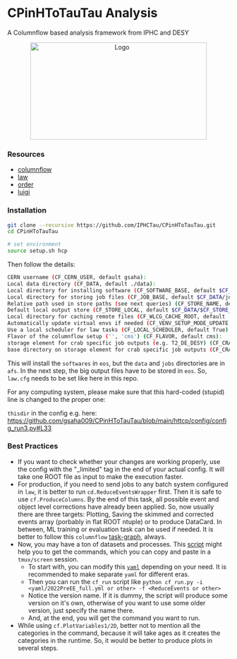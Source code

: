 # CPinHToTauTau Analysis

A Columnflow based analysis framework from IPHC and DESY

<!-- marker-before-logo -->

<div style="text-align: center;">
    <img src="assets/logo.png" alt="Logo" style="width: 400px; height: 220px; display: block; margin: 0 auto;">
</div>

<!-- marker-after-logo -->

### Resources

- [columnflow](https://github.com/columnflow/columnflow/tree/master)
- [law](https://github.com/riga/law)
- [order](https://github.com/riga/order)
- [luigi](https://github.com/spotify/luigi)


### Installation

```sh
git clone --recursive https://github.com/IPHCTau/CPinHToTauTau.git
cd CPinHToTauTau

# set environment
source setup.sh hcp
```

Then follow the details:

```sh
CERN username (CF_CERN_USER, default gsaha):  
Local data directory (CF_DATA, default ./data):  
Local directory for installing software (CF_SOFTWARE_BASE, default $CF_DATA/software):  /eos/user/g/gsaha/CPinHToTauTauData                            
Local directory for storing job files (CF_JOB_BASE, default $CF_DATA/jobs):             
Relative path used in store paths (see next queries) (CF_STORE_NAME, default cf_store):  
Default local output store (CF_STORE_LOCAL, default $CF_DATA/$CF_STORE_NAME):  
Local directory for caching remote files (CF_WLCG_CACHE_ROOT, default ''):  
Automatically update virtual envs if needed (CF_VENV_SETUP_MODE_UPDATE, default False):  
Use a local scheduler for law tasks (CF_LOCAL_SCHEDULER, default True):  
Flavor of the columnflow setup ('', 'cms') (CF_FLAVOR, default cms):  
storage element for crab specific job outputs (e.g. T2_DE_DESY) (CF_CRAB_STORAGE_ELEMENT, default ''):  
base directory on storage element for crab specific job outputs (CF_CRAB_BASE_DIRECTORY, default /store/user/$CF_CERN_USER/cf_crab_outputs):
```

This will install the `softwares` in `eos`, but the `data` and `jobs` directories are in `afs`.
In the next step, the big output files have to be stored in `eos`.
So, `law.cfg` needs to be set like here in this repo.

For any computing system, please make sure that this hard-coded (stupid) line is changed to the proper one:

`thisdir` in the config e.g. here: https://github.com/gsaha009/CPinHToTauTau/blob/main/httcp/config/config_run3.py#L33

### Best Practices

 - If you want to check whether your changes are working properly, use the config with the "_limited" tag in the end of your actual config. It will take one ROOT file as input to make the execution faster.
 - For production, if you need to send jobs to any batch system configured in `law`, it is better to run `cd.ReduceEventsWrapper` first. Then it is safe to use `cf.ProduceColumns`. By the end of this task, all possible event and object level corrections have already been applied. So, now usually there are three targets: Plotting, Saving the skimmed and corrected events array (porbably in flat ROOT ntuple) or to produce DataCard. In between, ML training or evaluation task can be used if needed. It is better to follow this `columnflow` [task-graph](https://github.com/columnflow/columnflow/wiki#default-task-graph), always.
 - Now, you may have a ton of datasets and processes. This [script](https://github.com/gsaha009/CPinHToTauTau/blob/main/cf_run.py) might help you to get the commands, which you can copy and paste in a `tmux/screen` session.
   - To start with, you can modify this [`yaml`](https://github.com/gsaha009/CPinHToTauTau/blob/main/yamls/2022PreEE_full.yml) depending on your need. It is recommended to make separate `yaml` for different eras.
   - Then you can run the `cf_run` script like `python cf_run.py -i <yaml/2022PreEE_full.yml or other> -f <ReduceEvents or other>`
   - Notice the version name. If it is dummy, the script will produce some version on it's own, otherwise of you want to use some older version, just specify the name there.
   - And, at the end, you will get the command you want to run.
 - While using `cf.PlotVariables1/2D`, better not to mention all the categories in the command, because it will take ages as it creates the categories in the runtime. So, it would be better to produce plots in several steps. 
